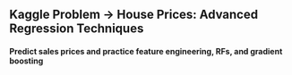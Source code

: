 ## Kaggle Problem -> House Prices: Advanced Regression Techniques
#### Predict sales prices and practice feature engineering, RFs, and gradient boosting
